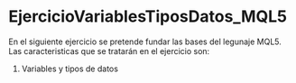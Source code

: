 # EjercicioVariablesTiposDatos_MQL5
En el siguiente ejercicio se pretende fundar las bases del legunaje MQL5.
Las caracteristicas que se tratarán en el ejercicio son:
1. Variables y tipos de datos
